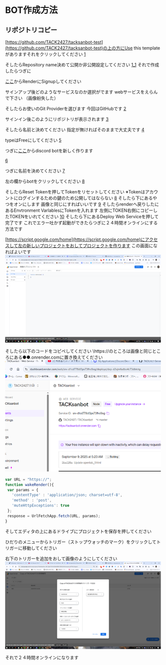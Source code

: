 # BOT作成方法

## リポジトリコピー


[https://github.com/TACK2427/tacksanbot-test](https://github.com/TACK2427/tacksanbot-test)の上の方にUse this templateがありますそれをクリックしてください
[1](./image/1/image-09-09-2025_03_20_AM.png)

そしたらRepository name決めて公開か非公開設定してください
[1_1](/image/1/image-09-09-2025_03_40_AM.png)
それで作成したらつぎに

[ここ](https://dashboard.render.com/register)からRenderにSignupしてください

サインアップ後どのようなサービスなのか選択がでます
webサービスをえらんで下さい
（画像紛失した）


そしたらお使いのGit Providerを選びます
今回はGitHubです
[2](./image/image-09-09-2025_02_12_AM.png)

サインイン後このようにリポジトリが表示されます
[3](./image/image-09-09-2025_02_15_AM.png)

そしたら名前と決めてください
指定が無ければそのままで大丈夫です
[4](./image/image-09-09-2025_02_22_AM.png)

typeはFreeにしてください
[5](./image/image-09-09-2025_02_22_AM1.png)

つぎに[ここ](https://discord.com/developers/applications)からdiscord botを新しく作ります

[6](./image/1/image-09-09-2025_02_23_AM.png)

つぎに名前を決めてください
[7](./image/1/image-09-09-2025_02_24_AM.png)

左の欄からbotをクリックしてください
[8](./image/1/image-09-09-2025_02_24_AM1.png)

そしたらReset Tokenを押してTokenをリセットしてください
※Tokenはアカウントにログインするための鍵のため公開してはならない
[8](./image/1/image-09-09-2025_02_24_AM2.png)
そしたら下にあるやつをオンにします
画像と同じにすればいいです
[9](./image/1/image-09-09-2025_04_01_AM.png)
そしたらrenderへ戻りしたにあるEnvtronment VarlablesにTokenを入れます
左側にTOKEN右側にコピーしたTOKENをいれてください
[10](./image/1/image-09-09-2025_02_26_AM.png)
そしたら下にあるDeploy Web Serviceを押して完了です
これでエラー吐かず起動ができたらつぎに２４時間オンラインにする方法です


[https://script.google.com/home](https://script.google.com/home)にアクセスして左の新しいプロジェクトをおしてプロジェクトを作ります
この画面になればよいです
![alt text](./image/1/image.png)

そしたら以下のコードをコピペしてください
\https://のところは画像と同じところにある●●.onrender.comに置き換えてください
![alt text](./image/1/image3.png)

```js
var URL = "https://";
function wakeRender(){
 var params = {
   'contentType' : 'application/json; charset=utf-8',
   'method' : 'post',
   'muteHttpExceptions': true
 };
 response = UrlFetchApp.fetch(URL, params);
}
```

そしてエディタの上にあるドライブにプロジェクトを保存を押してください

ひだりのメニューからトリガー（ストップウォッチのマーク）をクリックしてトリガーに移動してください

右下のトリガーを追加をおして画像のようにしてください
![alt text](./image/1/image2.png)

それで２４時間オンラインになります
